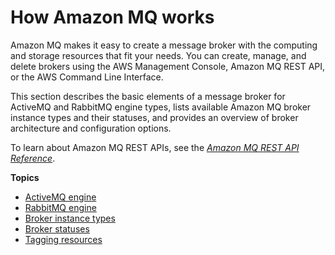 # How Amazon MQ works<a name="amazon-mq-how-it-works"></a>

Amazon MQ makes it easy to create a message broker with the computing and storage resources that fit your needs\. You can create, manage, and delete brokers using the AWS Management Console, Amazon MQ REST API, or the AWS Command Line Interface\.

This section describes the basic elements of a message broker for ActiveMQ and RabbitMQ engine types, lists available Amazon MQ broker instance types and their statuses, and provides an overview of broker architecture and configuration options\.

To learn about Amazon MQ REST APIs, see the *[Amazon MQ REST API Reference](https://docs.aws.amazon.com/amazon-mq/latest/api-reference/)*\.

**Topics**
+ [ActiveMQ engine](how-amazon-mq-works-activemq.md)
+ [RabbitMQ engine](how-amazon-mq-works-rabbitmq.md)
+ [Broker instance types](broker-instance-types.md)
+ [Broker statuses](broker-statuses.md)
+ [Tagging resources](amazon-mq-tagging.md)